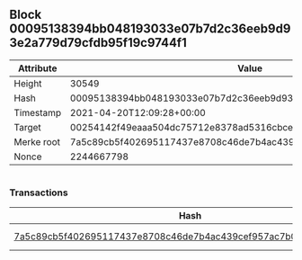 ## Block 00095138394bb048193033e07b7d2c36eeb9d93e2a779d79cfdb95f19c9744f1

Attribute | Value
--- | ---
Height | 30549
Hash | 00095138394bb048193033e07b7d2c36eeb9d93e2a779d79cfdb95f19c9744f1
Timestamp | 2021-04-20T12:09:28+00:00
Target | 00254142f49eaaa504dc75712e8378ad5316cbcead634704b3734b6271167cc4
Merke root | 7a5c89cb5f402695117437e8708c46de7b4ac439cef957ac7b0ea411cee62f3b
Nonce | 2244667798

```

```

### Transactions

Hash | Amount
--- | ---
[7a5c89cb5f402695117437e8708c46de7b4ac439cef957ac7b0ea411cee62f3b](7a5c89cb5f402695117437e8708c46de7b4ac439cef957ac7b0ea411cee62f3b.md) | 10.00000000 SKEPTI 
